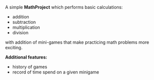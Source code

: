 A simple **MathProject** which performs basic calculations:
* addition
* subtraction
* multiplication
* division

with addition of mini-games that make practicing math problems more exciting.

**Additional features:**
* history of games
* record of time spend on a given minigame
